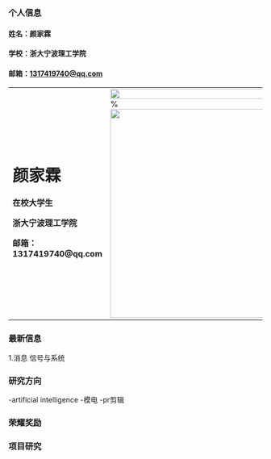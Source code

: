 ### 个人信息
#### 姓名：颜家霖
#### 学校：浙大宁波理工学院
#### 邮箱：1317419740@qq.com
<table border="0">
  <tr>
    <td width="75%">
      <h1>颜家霖</h1>
      <p><b>在校大学生</b></p>
      <p><b>浙大宁波理工学院</b></p>
      <p><b>邮箱：1317419740@qq.com</b></p>
    </td>
    <td width="25%">
      <img src="/zhengjianzhao.jpg" width="100%">      % <img width="553" height="414" src="Doc1.files/image002.jpg" v:shapes="图片_x0020_1">
    </td>
  </tr>
</table>

### 最新信息
1.消息 信号与系统

### 研究方向
-artificial intelligence
-模电 
-pr剪辑

### 荣耀奖励

### 项目研究


